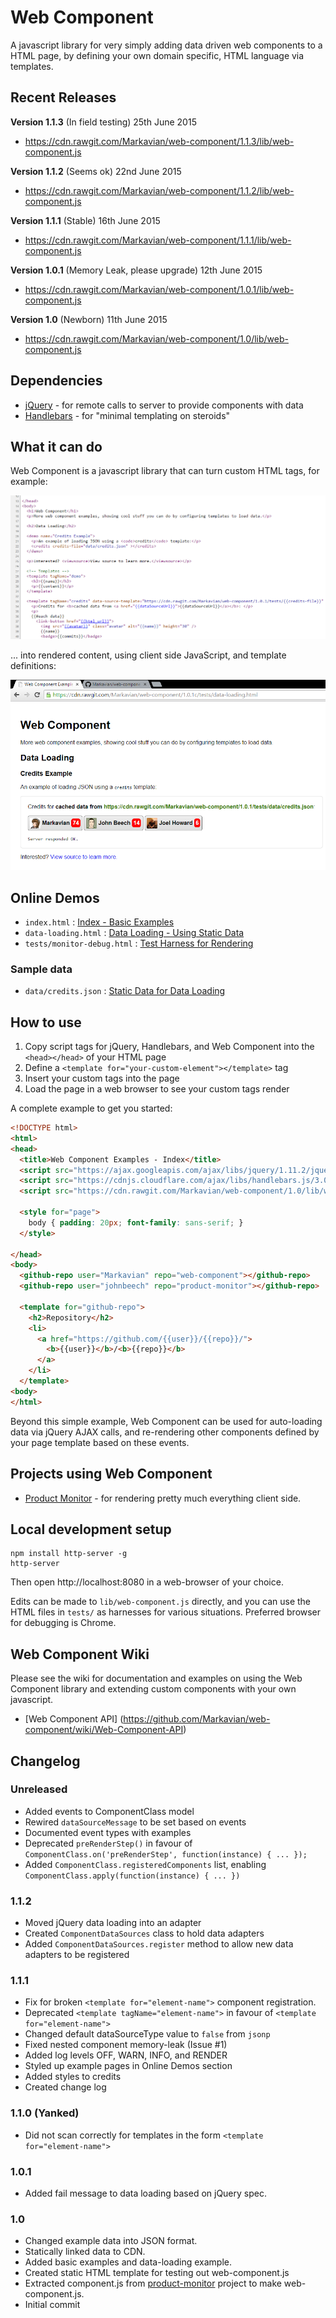 Web Component
=============
A javascript library for very simply adding data driven web components to a HTML page, by defining your own domain specific, HTML language via templates.

Recent Releases
---------------
**Version 1.1.3** (In field testing)
25th June 2015
* https://cdn.rawgit.com/Markavian/web-component/1.1.3/lib/web-component.js

**Version 1.1.2** (Seems ok)
22nd June 2015
* https://cdn.rawgit.com/Markavian/web-component/1.1.2/lib/web-component.js

**Version 1.1.1** (Stable)
16th June 2015
* https://cdn.rawgit.com/Markavian/web-component/1.1.1/lib/web-component.js

**Version 1.0.1** (Memory Leak, please upgrade)
12th June 2015
* https://cdn.rawgit.com/Markavian/web-component/1.0.1/lib/web-component.js

**Version 1.0** (Newborn)
11th June 2015
* https://cdn.rawgit.com/Markavian/web-component/1.0/lib/web-component.js

Dependencies
------------
- [jQuery](https://jquery.com/) - for remote calls to server to provide components with data
- [Handlebars](http://handlebarsjs.com/) - for "minimal templating on steroids"

What it can do
--------------
Web Component is a javascript library that can turn custom HTML tags, for example:

![Web Component Data Loading Example Source](images/data-loading-example-source.png)

... into rendered content, using client side JavaScript, and template definitions:

![Web Component Data Loading Example](images/data-loading-example.png)

Online Demos
------------
* `index.html` : [Index - Basic Examples](https://cdn.rawgit.com/Markavian/web-component/1.1.3/tests/index.html)
* `data-loading.html` : [Data Loading - Using Static Data](https://cdn.rawgit.com/Markavian/web-component/1.1.3/tests/data-loading.html)
* `tests/monitor-debug.html` : [Test Harness for Rendering](https://cdn.rawgit.com/Markavian/web-component/1.1.3/tests/monitor-debug.html)

### Sample data
* `data/credits.json` : [Static Data for Data Loading](https://cdn.rawgit.com/Markavian/web-component/1.1.3/tests/data/credits.json)

How to use
----------
1. Copy script tags for jQuery, Handlebars, and Web Component into the `<head></head>` of your HTML page
2. Define a `<template for="your-custom-element"></template>` tag
3. Insert your custom tags into the page
4. Load the page in a web browser to see your custom tags render

A complete example to get you started:
```html
<!DOCTYPE html>
<html>
<head>
  <title>Web Component Examples - Index</title>
  <script src="https://ajax.googleapis.com/ajax/libs/jquery/1.11.2/jquery.min.js"></script>
  <script src="https://cdnjs.cloudflare.com/ajax/libs/handlebars.js/3.0.3/handlebars.js"></script>
  <script src="https://cdn.rawgit.com/Markavian/web-component/1.0/lib/web-component.js"></script>

  <style for="page">
    body { padding: 20px; font-family: sans-serif; }
  </style>

</head>
<body>
  <github-repo user="Markavian" repo="web-component"></github-repo>
  <github-repo user="johnbeech" repo="product-monitor"></github-repo>

  <template for="github-repo">
    <h2>Repository</h2>
    <li>
      <a href="https://github.com/{{user}}/{{repo}}/">
        <b>{{user}}</b>/<b>{{repo}}</b>
      </a>
    </li>
  </template>
<body>
</html>
```

Beyond this simple example, Web Component can be used for auto-loading data via jQuery AJAX calls, and re-rendering other components defined by your page template based on these events.

Projects using Web Component
----------------------------
* [Product Monitor](https://github.com/johnbeech/product-monitor/) - for rendering pretty much everything client side.

Local development setup
-------------------
```
npm install http-server -g
http-server
```
Then open http://localhost:8080 in a web-browser of your choice.

Edits can be made to `lib/web-component.js` directly, and you can use the HTML files in `tests/` as harnesses for various situations. Preferred browser for debugging is Chrome.

Web Component Wiki
------------------

Please see the wiki for documentation and examples on using the Web Component library and extending custom components with your own javascript.
* [Web Component API] (https://github.com/Markavian/web-component/wiki/Web-Component-API)

Changelog
---------

### Unreleased
* Added events to ComponentClass model
* Rewired `dataSourceMessage` to be set based on events
* Documented event types with examples
* Deprecated `preRenderStep()` in favour of `ComponentClass.on('preRenderStep', function(instance) { ... });`
* Added `ComponentClass.registeredComponents` list, enabling `ComponentClass.apply(function(instance) { ... })`

### 1.1.2
* Moved jQuery data loading into an adapter
* Created `ComponentDataSources` class to hold data adapters
* Added `ComponentDataSources.register` method to allow new data adapters to be registered

### 1.1.1
* Fix for broken `<template for="element-name">` component registration.
* Deprecated `<template tagName="element-name">` in favour of `<template for="element-name">`
* Changed default dataSourceType value to `false` from `jsonp`
* Fixed nested component memory-leak (Issue #1)
* Added log levels OFF, WARN, INFO, and RENDER
* Styled up example pages in Online Demos section
* Added styles to credits
* Created change log

### 1.1.0 (Yanked)
* Did not scan correctly for templates in the form `<template for="element-name">`

### 1.0.1
* Added fail message to data loading based on jQuery spec.

### 1.0
* Changed example data into JSON format.
* Statically linked data to CDN.
* Added basic examples and data-loading example.
* Created static HTML template for testing out web-component.js
* Extracted component.js from [product-monitor](https://github.com/johnbeech/product-monitor) project to make web-component.js.
* Initial commit
